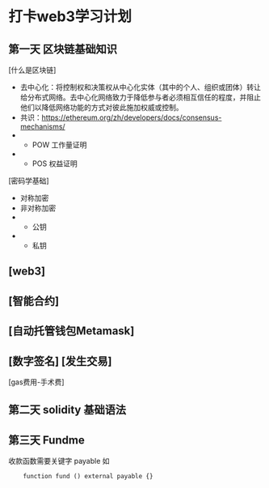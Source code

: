 # 打卡web3学习计划
## 第一天 区块链基础知识

[什么是区块链] <br>
- 去中心化：将控制权和决策权从中心化实体（其中的个人、组织或团体）转让给分布式网络。去中心化网络致力于降低参与者必须相互信任的程度，并阻止他们以降低网络功能的方式对彼此施加权威或控制。<br>
- 共识：https://ethereum.org/zh/developers/docs/consensus-mechanisms/<br>
- - POW 工作量证明<br>
- - POS 权益证明<br>

[密码学基础]
- 对称加密
- 非对称加密
- - 公钥
- - 私钥

[web3]
- 
[智能合约]
-
[自动托管钱包Metamask]
-
[数字签名]
[发生交易]
-
[gas费用-手术费]
## 第二天 solidity 基础语法

## 第三天 Fundme
收款函数需要关键字 payable 如
``` solidity
    function fund () external payable {}
```